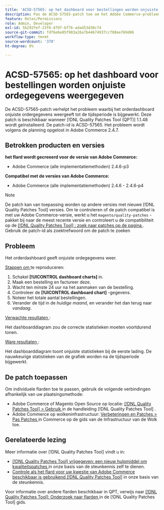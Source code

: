 ```yaml
---
title: 'ACSD-57565: op het dashboard voor bestellingen worden onjuiste ordegegevens weergegeven'
description: Pas de ACSD-57565-patch toe om het Adobe Commerce-probleem op te lossen, waarbij op het orderdashboard onjuiste bestelgegevens worden weergegeven, totdat de tijdsperiode is bijgewerkt.
feature: Roles/Permissions
role: Admin, Developer
exl-id: 5b292fef-23f6-479f-bf76-adad53d30cf4
source-git-commit: fdf6e6e85f903a26a7b44674937ccf88ee769d06
workflow-type: tm+mt
source-wordcount: '370'
ht-degree: 0%

---
```


# ACSD-57565: op het dashboard voor bestellingen worden onjuiste ordegegevens weergegeven

De ACSD-57565-patch verhelpt het probleem waarbij het orderdashboard onjuiste ordergegevens weergeeft tot de tijdsperiode is bijgewerkt. Deze patch is beschikbaar wanneer [!DNL Quality Patches Tool (QPT)] 1.1.48 wordt geïnstalleerd. De patch-id is ACSD-57565. Het probleem wordt volgens de planning opgelost in Adobe Commerce 2.4.7.

## Betrokken producten en versies

**het flard wordt gecreeerd voor de versie van Adobe Commerce:**

* Adobe Commerce (alle implementatiemethoden) 2.4.6-p3

**Compatibel met de versies van Adobe Commerce:**

* Adobe Commerce (alle implementatiemethoden) 2.4.6 - 2.4.6-p4

>[!NOTE]
>
>De patch kan van toepassing worden op andere versies met nieuwe [!DNL Quality Patches Tool] versies. Om te controleren of de patch compatibel is met uw Adobe Commerce-versie, werkt u het `magento/quality-patches` -pakket bij naar de meest recente versie en controleert u de compatibiliteit op de [[!DNL Quality Patches Tool] : zoek naar patches op de pagina ](https://experienceleague.adobe.com/tools/commerce-quality-patches/index.html) . Gebruik de patch-id als zoektrefwoord om de patch te zoeken

## Probleem

Het orderdashboard geeft onjuiste ordegegevens weer.

<u> Stappen om </u> te reproduceren:

1. Schakel **[!UICONTROL dashboard charts]** in.
1. Maak een bestelling en factureer deze.
1. Wacht ten minste 24 uur na het aanmaken van de bestelling.
1. Controleer de **[!UICONTROL dashboard chart]** -gegevens.
1. Noteer het totale aantal bestellingen.
1. Verander de tijd in de *huidige maand*, en verander het dan terug naar *vandaag*.

<u> Verwachte resultaten </u>:

Het dashboarddiagram zou de correcte statistieken moeten voortdurend tonen.

<u> Ware resultaten </u>:

Het dashboarddiagram toont onjuiste statistieken bij de eerste lading. De nauwkeurige statistieken van de grafiek worden na de tijdsperiode bijgewerkt.

## De patch toepassen

Om individuele flarden toe te passen, gebruik de volgende verbindingen afhankelijk van uw plaatsingsmethode:

* Adobe Commerce of Magento Open Source op locatie: [[!DNL Quality Patches Tool]  > Gebruik ](https://experienceleague.adobe.com/docs/commerce-operations/tools/quality-patches-tool/usage.html) in de handleiding [!DNL Quality Patches Tool] .
* Adobe Commerce op wolkeninfrastructuur: [ Verbeteringen en Patches > Pas Patches ](https://experienceleague.adobe.com/docs/commerce-cloud-service/user-guide/develop/upgrade/apply-patches.html) in Commerce op de gids van de Infrastructuur van de Wolk toe.

## Gerelateerde lezing

Meer informatie over [!DNL Quality Patches Tool] vindt u in:

* [[!DNL Quality Patches Tool]  vrijgegeven: een nieuw hulpmiddel om kwaliteitspatches ](/help/announcements/adobe-commerce-announcements/magento-quality-patches-released-new-tool-to-self-serve-quality-patches.md) in onze basis van de steunkennis zelf te dienen.
* [ Controle als het flard voor uw kwestie van Adobe Commerce beschikbaar is gebruikend  [!DNL Quality Patches Tool]](/help/support-tools/patches-available-in-qpt-tool/check-patch-for-magento-issue-with-magento-quality-patches.md) in onze basis van de steunkennis.

Voor informatie over andere flarden beschikbaar in QPT, verwijs naar [[!DNL Quality Patches Tool]: Onderzoek naar flarden ](https://experienceleague.adobe.com/tools/commerce-quality-patches/index.html) in de [!DNL Quality Patches Tool] gids.
